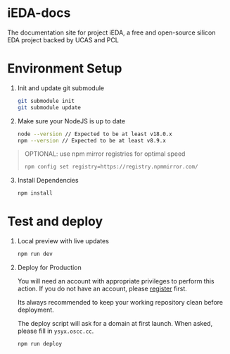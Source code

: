 # iEDA-docs
The documentation site for project iEDA, a free and open-source silicon EDA project backed by UCAS and PCL

# Environment Setup

1. Init and update git submodule

	```sh
	git submodule init
	git submodule update
	```

2. Make sure your NodeJS is up to date

	```sh
	node --version // Expected to be at least v18.0.x
	npm --version // Expected to be at least v8.9.x
	```

> OPTIONAL: use npm mirror registries for optimal speed
> ```sh
> npm config set registry=https://registry.npmmirror.com/
> ```

3. Install Dependencies

	```sh
	npm install
	```
# Test and deploy

1. Local preview with live updates

	```sh
	npm run dev
	```

2. Deploy for Production

	You will need an account with appropriate privileges to perform this action. If you do not have an account, please [register](htttps://ysyx.oscc.cc/register) first.

	Its always recommended to keep your working repository clean before deployment.

	The deploy script will ask for a domain at first launch. When asked, please fill in `ysyx.oscc.cc`.

	```
	npm run deploy
	```